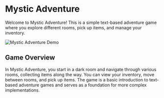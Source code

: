 # Mystic Adventure

Welcome to Mystic Adventure! This is a simple text-based adventure game where you explore different rooms, pick up items, and manage your inventory.

![Mystic Adventure Demo](https://media.giphy.com/media/kFA6aTkhO7Gxi/giphy.gif?cid=790b7611bid05qkse6785tomqjq592xyjjoi60t2pcvfrdfu&ep=v1_gifs_search&rid=giphy.gif&ct=g)

## Game Overview

In Mystic Adventure, you start in a dark room and navigate through various rooms, collecting items along the way. You can view your inventory, move between rooms, and pick up items. The game is a basic introduction to text-based adventure games and serves as a foundation for more complex implementations.
